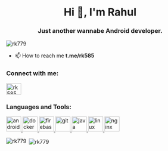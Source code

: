 <h1 align="center">Hi 👋, I'm Rahul</h1>
<h3 align="center">Just another wannabe Android developer.</h3>

<p align="left"> <img src="https://komarev.com/ghpvc/?username=rk779" alt="rk779" /> </p>

- 📫 How to reach me **t.me/rk585**

<p align="left">
<h3 align="left">Connect with me:</h3>
<a href="https://linkedin.com/in/rk585" target="blank"><img align="center" src="https://cdn.jsdelivr.net/npm/simple-icons@3.0.1/icons/linkedin.svg" alt="rk585" height="30" width="40" /></a>
</p>

<h3 align="left">Languages and Tools:</h3>
<p align="left"> <a href="https://developer.android.com" target="_blank"> <img src="https://devicons.github.io/devicon/devicon.git/icons/android/android-original-wordmark.svg" alt="android" width="40" height="40"/> </a> <a href="https://www.docker.com/" target="_blank"> <img src="https://devicons.github.io/devicon/devicon.git/icons/docker/docker-original-wordmark.svg" alt="docker" width="40" height="40"/> </a> <a href="https://firebase.google.com/" target="_blank"> <img src="https://www.vectorlogo.zone/logos/firebase/firebase-icon.svg" alt="firebase" width="40" height="40"/> </a> <a href="https://git-scm.com/" target="_blank"> <img src="https://www.vectorlogo.zone/logos/git-scm/git-scm-icon.svg" alt="git" width="40" height="40"/> </a> <a href="https://www.java.com" target="_blank"> <img src="https://devicons.github.io/devicon/devicon.git/icons/java/java-original-wordmark.svg" alt="java" width="40" height="40"/> </a> <a href="https://www.linux.org/" target="_blank"> <img src="https://devicons.github.io/devicon/devicon.git/icons/linux/linux-original.svg" alt="linux" width="40" height="40"/> </a> <a href="https://www.nginx.com" target="_blank"> <img src="https://devicons.github.io/devicon/devicon.git/icons/nginx/nginx-original.svg" alt="nginx" width="40" height="40"/> </a> </p>

<p><img align="left" src="https://github-readme-stats.vercel.app/api/top-langs/?username=rk779&layout=compact" alt="rk779" /></p>

<p>&nbsp;<img align="center" src="https://github-readme-stats.vercel.app/api?username=rk779&show_icons=true" alt="rk779" /></p>
